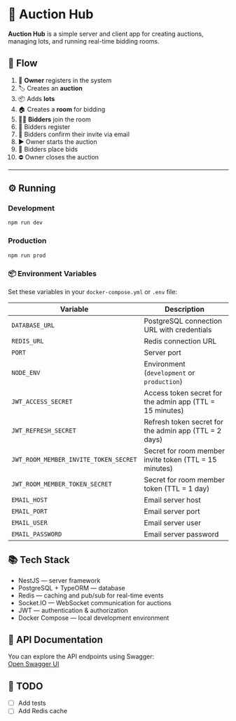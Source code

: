 # 🏦 Auction Hub

**Auction Hub** is a simple server and client app for creating auctions, managing lots, and running real-time bidding rooms.

## 🚀 Flow

1. 👤 **Owner** registers in the system
2. 🏷️ Creates an **auction**
3. 📦 Adds **lots**
4. 🏠 Creates a **room** for bidding
5. 🙋‍♂️ **Bidders** join the room
6. 📝 Bidders register
7. 📧 Bidders confirm their invite via email
8. ▶️ Owner starts the auction
9. 💸 Bidders place bids
10. ⛔ Owner closes the auction

---

## ⚙️ Running

### Development
```bash
npm run dev
```

### Production
```bash
npm run prod
```

### 📦 Environment Variables

Set these variables in your `docker-compose.yml` or `.env` file:

| Variable                              | Description                                              |
| ------------------------------------- | -------------------------------------------------------- |
| `DATABASE_URL`                        | PostgreSQL connection URL with credentials               |
| `REDIS_URL`                           | Redis connection URL                                     |
| `PORT`                                | Server port                                              |
| `NODE_ENV`                            | Environment (`development` or `production`)              |
| `JWT_ACCESS_SECRET`                   | Access token secret for the admin app (TTL = 15 minutes) |
| `JWT_REFRESH_SECRET`                  | Refresh token secret for the admin app (TTL = 2 days)    |
| `JWT_ROOM_MEMBER_INVITE_TOKEN_SECRET` | Secret for room member invite token (TTL = 15 minutes)   |
| `JWT_ROOM_MEMBER_TOKEN_SECRET`        | Secret for room member token (TTL = 1 day)               |
| `EMAIL_HOST`                          | Email server host                                        |
| `EMAIL_PORT`                          | Email server port                                        |
| `EMAIL_USER`                          | Email server user                                        |
| `EMAIL_PASSWORD`                      | Email server password                                    |


## 📚 Tech Stack
- NestJS — server framework
- PostgreSQL + TypeORM — database
- Redis — caching and pub/sub for real-time events
- Socket.IO — WebSocket communication for auctions
- JWT — authentication & authorization
- Docker Compose — local development environment

## 📄 API Documentation

You can explore the API endpoints using Swagger:  
[Open Swagger UI](http://localhost:3000/api/v1)

## 📌 TODO
- [ ] Add tests
- [ ] Add Redis cache
